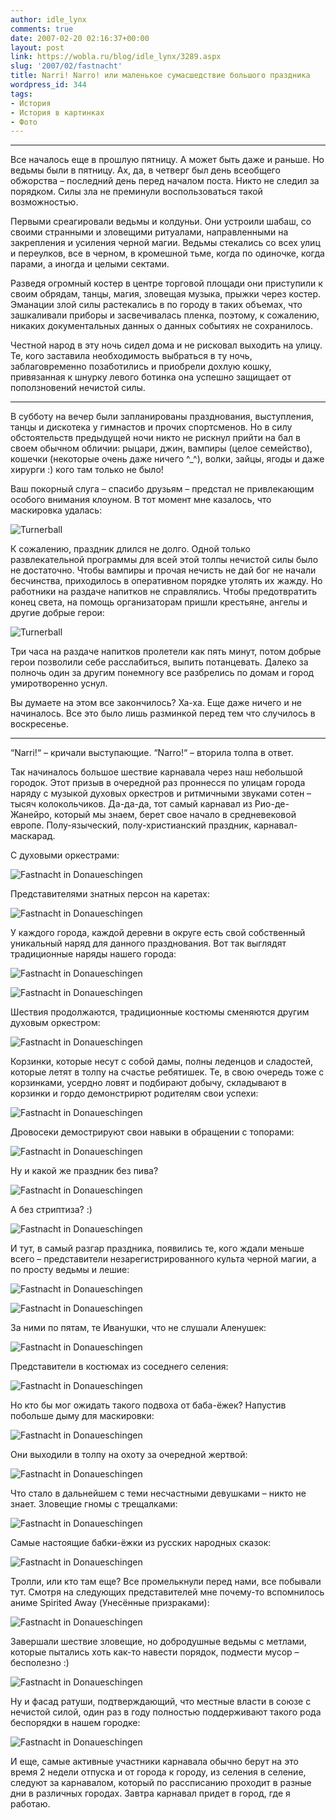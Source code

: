 ```yaml
---
author: idle_lynx
comments: true
date: 2007-02-20 02:16:37+00:00
layout: post
link: https://wobla.ru/blog/idle_lynx/3289.aspx
slug: '2007/02/fastnacht'
title: Narri! Narro! или маленькое сумасшедствие большого праздника
wordpress_id: 344
tags:
- История
- История в картинках
- Фото
---
```


* * *

Все началось еще в прошлую пятницу. А может быть даже и раньше. Но ведьмы были в пятницу. Ах, да, в четверг был день всеобщего обжорства – последний день перед началом поста. Никто не следил за порядком. Силы зла не преминули воспользоваться такой возможностью.

Первыми среагировали ведьмы и колдуньи. Они устроили шабаш, со своими странными и зловещими ритуалами, направленными на закрепления и усиления черной магии. Ведьмы стекались со всех улиц и переулков, все в черном, в кромешной тьме, когда по одиночке, когда парами, а иногда и целыми сектами.

Разведя огромный костер в центре торговой площади они приступили к своим обрядам, танцы, магия, зловещая музыка, прыжки через костер. Эманации злой силы растекались в по городу в таких объемах, что зашкаливали приборы и засвечивалась пленка, поэтому, к сожалению, никаких документальных данных о данных событиях не сохранилось.

Честной народ в эту ночь сидел дома и не рисковал выходить на улицу. Те, кого заставила необходимость выбраться в ту ночь, заблаговременно позаботились и приобрели дохлую кошку, привязанная к шнурку левого ботинка она успешно защищает от поползновений нечистой силы.

* * *

В субботу на вечер были запланированы празднования, выступления, танцы и дискотека у гимнастов и прочих спортсменов. Но в силу обстоятельств предыдущей ночи никто не рискнул прийти на бал в своем обычном обличии: рыцари, джин, вампиры (целое семейство), кошечки (некоторые очень даже ничего ^_^), волки, зайцы, ягоды и даже хирурги :) кого там только не было!

Ваш покорный слуга – спасибо друзьям – предстал не привлекающим особого внимания клоуном. В тот момент мне казалось, что маскировка удалась:

![Turnerball](images/2007/05/94a56ac9-eff8-45e9-b609-6232d411d12d.jpg)

К сожалению, праздник длился не долго. Одной только развлекательной программы для всей этой толпы нечистой силы было не достаточно. Чтобы вампиры и прочая нечисть не дай бог не начали бесчинства, приходилось в оперативном порядке утолять их жажду. Но работники на раздаче напитков не справлялись. Чтобы предотвратить конец света, на помощь организаторам пришли крестьяне, ангелы и другие добрые герои:

![Turnerball](images/2007/05/2b20a0fa-6e95-4d33-8364-6f031571c5ae.jpg)

Три часа на раздаче напитков пролетели как пять минут, потом добрые герои позволили себе расслабиться, выпить потанцевать. Далеко за полночь один за другим понемногу все разбрелись по домам и город умиротворенно уснул.

Вы думаете на этом все закончилось? Ха-ха. Еще даже ничего и не начиналось. Все это было лишь разминкой перед тем что случилось в воскресенье.

* * *

“Narri!“ – кричали выступающие.
“Narro!“ – вторила толпа в ответ.

Так начиналось большое шествие карнавала через наш небольшой городок. Этот призыв в очередной раз проннесся по улицам города наряду с музыкой духовых оркестров и ритмичными звуками сотен – тысяч колокольчиков. Да-да-да, тот самый карнавал из Рио-де-Жанейро, который мы знаем, берет свое начало в средневековой европе. Полу-языческий, полу-христианский праздник, карнавал-маскарад.

С духовыми оркестрами:

![Fastnacht in Donaueschingen](images/2007/05/ee563fbe-7c7e-4a08-93f6-1b145ffe81cc.jpg)

Представителями знатных персон на каретах:

![Fastnacht in Donaueschingen](images/2007/05/b448ce62-5b2b-45ac-902f-a5a2eb46008f.jpg)

У каждого города, каждой деревни в округе есть свой собственный уникальный наряд для данного празднования. Вот так выглядят традиционные наряды нашего города:

![Fastnacht in Donaueschingen](images/2007/05/854b4996-b82f-4a14-8359-556c39809215.jpg)

![Fastnacht in Donaueschingen](images/2007/05/60b18e2b-bae2-44e0-bf49-9df42eaedfd3.jpg)

Шествия продолжаются, традиционные костюмы сменяются другим духовым оркестром:

![Fastnacht in Donaueschingen](images/2007/05/34c2f739-591d-4335-bdcb-86d4b1972c3c.jpg)

Корзинки, которые несут с собой дамы, полны леденцов и сладостей, которые летят в толпу на счастье ребятишек. Те, в свою очередь тоже с корзинками, усердно ловят и подбирают добычу, складывают в корзинки и гордо демонстрирют родителям свои успехи:

![Fastnacht in Donaueschingen](images/2007/05/8fad974e-12d2-403d-962a-3ca2f61db5a7.jpg)

Дровосеки демострируют свои навыки в обращении с топорами:

![Fastnacht in Donaueschingen](images/2007/05/65e18365-8985-44f0-8bbb-56693a8a7f60.jpg)

Ну и какой же праздник без пива?

![Fastnacht in Donaueschingen](images/2007/05/19cbb2db-b262-4fb3-867d-bef2a1aa41d3.jpg)

А без стриптиза? :)

![Fastnacht in Donaueschingen](images/2007/05/5893884b-842c-43a5-be0d-e72b48b1f258.jpg)

И тут, в самый разгар праздника, появились те, кого ждали меньше всего – представители незарегистрированного культа черной магии, а по просту ведьмы и лешие:

![Fastnacht in Donaueschingen](images/2007/05/cfb20ccf-770a-4c1e-9b7a-c723e93c5afa.jpg)

![Fastnacht in Donaueschingen](images/2007/05/18dba852-369c-4aba-8b4d-3fcd20f5a0bf.jpg)

За ними по пятам, те Иванушки, что не слушали Аленушек:

![Fastnacht in Donaueschingen](images/2007/05/a9b2c7b9-af3e-4fa7-9d10-f3a6688a74cc.jpg)

Представители в костюмах из соседнего селения:

![Fastnacht in Donaueschingen](images/2007/05/461bf4ee-8838-4293-91ac-c31b625a150c.jpg)

Но кто бы мог ожидать такого подвоха от баба-ёжек? Напустив побольше дыму для маскировки:

![Fastnacht in Donaueschingen](images/2007/05/cbc4f9a6-c106-45eb-b3e0-31d6a22dd212.jpg)

Они выходили в толпу на охоту за очередной жертвой:

![Fastnacht in Donaueschingen](images/2007/05/e35c0e28-6e6b-42e0-bb33-28c5be8bbdc1.jpg)

Что стало в дальнейшем с теми несчастными девушками – никто не знает.
Зловещие гномы с трещалками:

![Fastnacht in Donaueschingen](images/2007/05/082dfdca-8b4d-47e3-b82a-d3f55f1705a4.jpg)

Самые настоящие бабки-ёжки из русских народных сказок:

![Fastnacht in Donaueschingen](images/2007/05/4e529b34-f729-405d-8ea4-0768c1b6a1f9.jpg)

Тролли, или кто там еще? Все промелькнули перед нами, все побывали тут. Смотря на следующих представителей мне почему-то вспомнилось аниме Spirited Away (Унесённые призраками):

![Fastnacht in Donaueschingen](images/2007/05/1f9031d3-3212-481d-b172-9b790b14bec0.jpg)

Завершали шествие зловещие, но добродушные ведьмы с метлами, которые пытались хоть как-то навести порядок, подмести мусор – бесполезно :)

![Fastnacht in Donaueschingen](images/2007/05/4624f068-2775-48ef-aa1d-d3b9567b7273.jpg)

Ну и фасад ратуши, подтверждающий, что местные власти в союзе с нечистой силой, один раз в году полностью поддерживают такого рода беспорядки в нашем городке:

![Fastnacht in Donaueschingen](images/2007/05/3e7842e1-2ff6-43b9-abd8-c941d4fab2b4.jpg)

И еще, самые активные участники карнавала обычно берут на это время 2 недели отпуска и от города к городу, из селения в селение, следуют за карнавалом, который по рассписанию проходит в разные дни в различных городах. Завтра карнавал придет в город, где я работаю.
